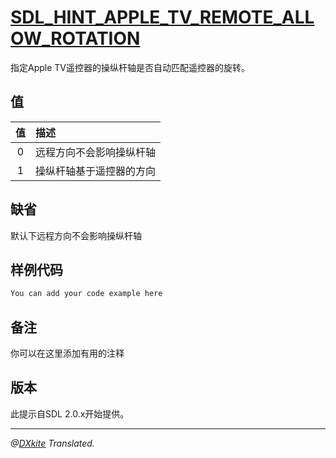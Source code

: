 # [SDL_HINT_APPLE_TV_REMOTE_ALLOW_ROTATION](http://wiki.libsdl.org/SDL_HINT_APPLE_TV_REMOTE_ALLOW_ROTATION?highlight=%28%5CbCategoryDefine%5Cb%29%7C%28SGHints%29)

指定Apple TV遥控器的操纵杆轴是否自动匹配遥控器的旋转。

## 值
|值   |描述                |
|:--:|:-------------------|
|0   |远程方向不会影响操纵杆轴|
|1   |操纵杆轴基于遥控器的方向|

## 缺省
默认下远程方向不会影响操纵杆轴

## 样例代码
```c 
You can add your code example here
```

## 备注
你可以在这里添加有用的注释

## 版本
此提示自SDL 2.0.x开始提供。

----------------------------------------------------------------------------
*@[DXkite](https://github.com/DXkite) Translated.*
